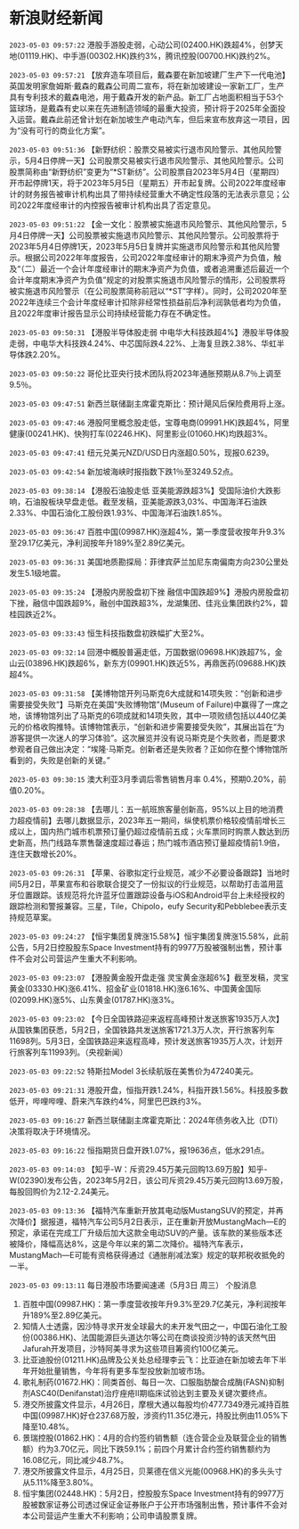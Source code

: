 # 新浪财经新闻
`2023-05-03 09:57:22` 港股手游股走弱，心动公司(02400.HK)跌超4%，创梦天地(01119.HK)、中手游(00302.HK)跌约3%，腾讯控股(00700.HK)跌约2%。

`2023-05-03 09:57:21` 【放弃造车项目后，戴森要在新加坡建厂生产下一代电池】英国发明家詹姆斯·戴森的戴森公司周二宣布，将在新加坡建设一家新工厂，生产具有专利技术的戴森电池，用于戴森开发的新产品。新工厂占地面积相当于53个篮球场，是戴森有史以来在先进制造领域的最重大投资，预计将于2025年全面投入运营。戴森此前还曾计划在新加坡生产电动汽车，但后来宣布放弃这一项目，因为“没有可行的商业化方案”。

`2023-05-03 09:51:36` 【新野纺织：股票交易被实行退市风险警示、其他风险警示，5月4日停牌一天】公司股票交易被实行退市风险警示、其他风险警示。公司股票简称由“新野纺织”变更为“*ST新纺”。公司股票自2023年5月4日（星期四）开市起停牌1天，将于2023年5月5日（星期五）开市起复牌。公司2022年度经审计的财务报告被审计机构出具了带持续经营重大不确定性段落的无法表示意见；公司2022年度经审计的内控报告被审计机构出具了否定意见。

`2023-05-03 09:51:22` 【金一文化：股票被实施退市风险警示、其他风险警示，5月4日停牌一天】公司股票被实施退市风险警示、其他风险警示。公司股票将于2023年5月4日停牌1天，2023年5月5日复牌并实施退市风险警示和其他风险警示。根据公司2022年年度报告，公司2022年度经审计的期末净资产为负值，触及“（二）最近一个会计年度经审计的期末净资产为负值，或者追溯重述后最近一个会计年度期末净资产为负值”规定的对股票实施退市风险警示的情形，公司股票将被实施退市风险警示（在公司股票简称前冠以“*ST”字样）。同时，公司2020年至2022年连续三个会计年度经审计扣除非经常性损益前后净利润孰低者均为负值，且2022年度审计报告显示公司持续经营能力存在不确定性。

`2023-05-03 09:50:31` 【港股半导体股走弱 中电华大科技跌超4%】港股半导体股走弱，中电华大科技跌4.24%、中芯国际跌4.22%、上海复旦跌2.38%、华虹半导体跌2.20%。

`2023-05-03 09:50:22` 哥伦比亚央行技术团队将2023年通胀预期从8.7％上调至9.5％。

`2023-05-03 09:47:51` 新西兰联储副主席霍克斯比：预计飓风后保险费用将上涨。

`2023-05-03 09:47:46` 港股阿里概念股走低，宝尊电商(09991.HK)跌超4%，阿里健康(00241.HK)、快狗打车(02246.HK)、阿里影业(01060.HK)均跌超3%。

`2023-05-03 09:47:41` 纽元兑美元NZD/USD日内涨超0.50%，现报0.6239。

`2023-05-03 09:42:54` 新加坡海峡时报指数下跌1％至3249.52点。

`2023-05-03 09:38:14` 【港股石油股走低 亚美能源跌超3%】受国际油价大跌影响，石油股板块早盘走低。截至发稿，亚美能源跌3,03%、中国海洋石油跌2.33%、中国石油化工股份跌1.93%、中国海洋石油跌1.85%。

`2023-05-03 09:36:47` 百胜中国(09987.HK)涨超4%，第一季度营收按年升9.3%至29.17亿美元，净利润按年升189%至2.89亿美元。

`2023-05-03 09:36:31` 美国地质勘探局：菲律宾萨兰加尼东南偏南方向230公里处发生5.1级地震。

`2023-05-03 09:35:24` 【港股内房股盘初下挫 融信中国跌超9%】港股内房股盘初下挫，融信中国跌超9%，融创中国跌超3%，龙湖集团、佳兆业集团跌约2%，碧桂园跌近2%。

`2023-05-03 09:33:43` 恒生科技指数盘初跌幅扩大至2%。

`2023-05-03 09:32:14` 回港中概股普遍走低，万国数据(09698.HK)跌超7%，金山云(03896.HK)跌超6%，新东方(09901.HK)跌近5%，再鼎医药(09688.HK)跌超4%。

`2023-05-03 09:31:58` 【美博物馆开列马斯克6大成就和14项失败：“创新和进步需要接受失败”】马斯克在美国“失败博物馆”(Museum of Failure)中赢得了一席之地，该博物馆列出了马斯克的6项成就和14项失败，其中一项败绩包括以440亿美元的价格收购推特。该博物馆表示，“创新和进步需要接受失败”，其展出旨在“为游客提供一次迷人的学习体验”。这次展览并没有说马斯克是个失败者，而是要求参观者自己做出决定：“埃隆·马斯克。创新者还是失败者？正如你在整个博物馆所看到的，失败是创新的关键。”

`2023-05-03 09:30:15` 澳大利亚3月季调后零售销售月率 0.4%，预期0.20%，前值0.20%。

`2023-05-03 09:28:38` 【去哪儿：五一航班旅客量创新高，95%以上目的地消费力超疫情前】去哪儿数据显示，2023年五一期间，纵使机票价格较疫情前增长三成以上，国内热门城市机票预订量仍超过疫情前五成；火车票同时购票人数达到历史新高，热门线路车票售罄速度超过春运；热门城市酒店预订量超疫情前1.9倍，连住天数增长20%。

`2023-05-03 09:26:31` 【苹果、谷歌拟定行业规范，减少不必要设备跟踪】当地时间5月2日，苹果宣布和谷歌联合提交了一份拟议的行业规范，以帮助打击滥用蓝牙位置跟踪。该规范将允许蓝牙位置跟踪设备与iOS和Android平台上未经授权的跟踪检测和警报兼容。三星，Tile，Chipolo，eufy Security和Pebblebee表示支持规范草案。

`2023-05-03 09:24:27` 【恒宇集团复牌涨15.58%】恒宇集团复牌涨15.58%，此前公告，5月2日控股股东Space Investment持有的9977万股被强制出售，预计事件不会对公司营运产生重大不利影响。

`2023-05-03 09:23:07`   【港股黄金股开盘走强 灵宝黄金涨超6%】截至发稿，灵宝黄金(03330.HK)涨6.41%、招金矿业(01818.HK)涨6.16%、中国黄金国际(02099.HK)涨5%、山东黄金(01787.HK)涨3%。

`2023-05-03 09:23:02` 【今日全国铁路迎来返程高峰预计发送旅客1935万人次】从国铁集团获悉，5月2日，全国铁路共发送旅客1721.3万人次，开行旅客列车11698列。5月3日，全国铁路迎来返程高峰，预计发送旅客1935万人次，计划开行旅客列车11993列。（央视新闻）

`2023-05-03 09:22:52` 特斯拉Model 3长续航版在美售价为47240美元。

`2023-05-03 09:21:31` 港股开盘，恒指开跌1.24%，科指开跌1.56%。科技股多数低开，哔哩哔哩、蔚来汽车跌约4%，阿里巴巴跌约3%。

`2023-05-03 09:16:27` 新西兰联储副主席霍克斯比：2024年债务收入比（DTI）决策将取决于环境情况。

`2023-05-03 09:16:22` 恒指期货日盘开跌1.07%，报19636点，低水291点。

`2023-05-03 09:14:03` 【知乎-W：斥资29.45万美元回购13.69万股】知乎-W(02390)发布公告，2023年5月2日，该公司斥资29.45万美元回购13.69万股，每股回购价为2.12-2.24美元。

`2023-05-03 09:13:36` 【福特汽车重新开放其电动版MustangSUV的预定，并再次降价】据报道，福特汽车公司5月2日表示，正在重新开放MustangMach—E的预定，承诺在完成工厂升级后加大这款全电动SUV的产量。该车款的某些版本还被降价，降幅高达8%，这是今年以来的第二次降价。福特汽车表示，MustangMach—E可能有资格获得通过《通胀削减法案》规定的联邦税收抵免的一半。

`2023-05-03 09:13:11` 每日港股市场要闻速递（5月3日 周三）
个股消息
1. 百胜中国(09987.HK)：第一季度营收按年升9.3%至29.7亿美元，净利润按年升189%至2.89亿美元。
2. 知情人士透露，因沙特寻求开发全球最大的未开发气田之一，中国石油化工股份(00386.HK)、法国能源巨头道达尔等公司在商谈投资沙特的该天然气田Jafurah开发项目，沙特阿美寻求为这些项目筹资约100亿美元。
3. 比亚迪股份(01211.HK)品牌及公关处总经理李云飞：比亚迪在新加坡去年下半年开始批量销售，今年将有更多车型投放新加坡市场。
4. 歌礼制药(01672.HK)：同类首创、每日一次、口服脂肪酸合成酶(FASN)抑制剂ASC40(Denifanstat)治疗痤疮II期临床试验达到主要及关键次要终点。
5. 港交所披露文件显示，4月26日，摩根大通以每股均价477.7349港元减持百胜中国(09987.HK)好仓237.68万股，涉资约11.35亿港元，持股比例由11.05%下降至10.48%。
6. 景瑞控股(01862.HK)：4月的合约签约销售额（连合营企业及联营企业的销售额）约为3.70亿元，同比下跌59.1%；前四个月累计合约签约销售额约为16.08亿元，同比减少48.7%。
7. 港交所披露文件显示，4月25日，贝莱德在信义光能(00968.HK)的多头头寸从5.11%降至3.80%。
8. 恒宇集团(02448.HK)：5月2日，控股股东Space Investment持有的9977万股被数家证券公司透过保证金证券账户于公开市场强制出售，预计事件不会对本公司营运产生重大不利影响；公司申请股票复牌。

